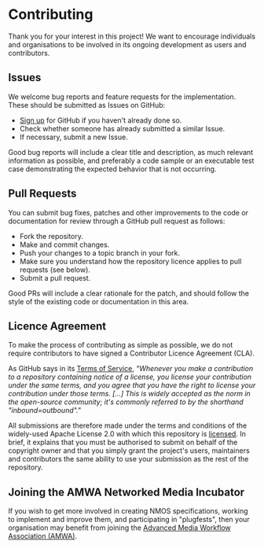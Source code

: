 # Contributing

Thank you for your interest in this project! We want to encourage individuals and organisations to be involved in its ongoing development as users and contributors.

## Issues

We welcome bug reports and feature requests for the implementation. These should be submitted as Issues on GitHub:

- [Sign up](https://github.com/join) for GitHub if you haven't already done so.
- Check whether someone has already submitted a similar Issue.
- If necessary, submit a new Issue.

Good bug reports will include a clear title and description, as much relevant information as possible, and preferably a code sample or an executable test case demonstrating the expected behavior that is not occurring.

## Pull Requests

You can submit bug fixes, patches and other improvements to the code or documentation for review through a GitHub pull request as follows:

* Fork the repository.
* Make and commit changes.
* Push your changes to a topic branch in your fork.
* Make sure you understand how the repository licence applies to pull requests (see below).
* Submit a pull request.

Good PRs will include a clear rationale for the patch, and should follow the style of the existing code or documentation in this area.

## Licence Agreement

To make the process of contributing as simple as possible, we do not require contributors to have signed a Contributor Licence Agreement (CLA).

As GitHub says in its [Terms of Service](https://help.github.com/articles/github-terms-of-service/#6-contributions-under-repository-license), *"Whenever you make a contribution to a repository containing notice of a license, you license your contribution under the same terms, and you agree that you have the right to license your contribution under those terms. [...] This is widely accepted as the norm in the open-source community; it's commonly referred to by the shorthand "inbound=outbound"."*

All submissions are therefore made under the terms and conditions of the widely-used Apache License 2.0 with which this repository is [licensed](LICENSE). In brief, it explains that you must be authorised to submit on behalf of the copyright owner and that you simply grant the project's users, maintainers and contributors the same ability to use your submission as the rest of the repository.

## Joining the AMWA Networked Media Incubator

If you wish to get more involved in creating NMOS specifications, working to implement and improve them, and participating in "plugfests", then your organisation may benefit from joining the [Advanced Media Workflow Association (AMWA)](http://amwa.tv/).

